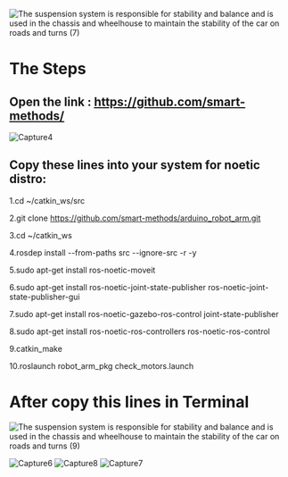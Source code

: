 ![The suspension system is responsible for stability and balance and is used in the chassis and wheelhouse to maintain the stability of the car on roads and turns  (7)](https://user-images.githubusercontent.com/101976302/186153376-7531ab52-2a2b-417a-acbe-1972546c527d.png)
# The Steps 
## Open the link : https://github.com/smart-methods/
![Capture4](https://user-images.githubusercontent.com/101976302/186154311-b97c6615-b77c-4038-9007-c5bc94ff4271.PNG)

## Copy these lines into your system for noetic distro:

1.cd ~/catkin_ws/src

2.git clone https://github.com/smart-methods/arduino_robot_arm.git 

3.cd ~/catkin_ws

4.rosdep install --from-paths src --ignore-src -r -y

5.sudo apt-get install ros-noetic-moveit

6.sudo apt-get install ros-noetic-joint-state-publisher ros-noetic-joint-state-publisher-gui

7.sudo apt-get install ros-noetic-gazebo-ros-control joint-state-publisher

8.sudo apt-get install ros-noetic-ros-controllers ros-noetic-ros-control

9.catkin_make

10.roslaunch robot_arm_pkg check_motors.launch

# After copy this lines in Terminal 

![The suspension system is responsible for stability and balance and is used in the chassis and wheelhouse to maintain the stability of the car on roads and turns  (9)](https://user-images.githubusercontent.com/101976302/186162926-9a262d6a-05f8-40e4-bbee-7a4313c0b3dd.png)


![Capture6](https://user-images.githubusercontent.com/101976302/186157718-bdcc5367-6607-4c54-865c-96111f59be09.PNG)
![Capture8](https://user-images.githubusercontent.com/101976302/186162440-9b5f3662-1121-4551-a90c-630e39e4e717.PNG)
![Capture7](https://user-images.githubusercontent.com/101976302/186162450-d0384701-a438-447e-b4d5-c7598bf13420.PNG)

